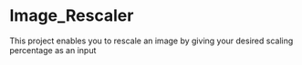 # Image_Rescaler

This project enables you to rescale an image by giving your desired scaling percentage as an input 
